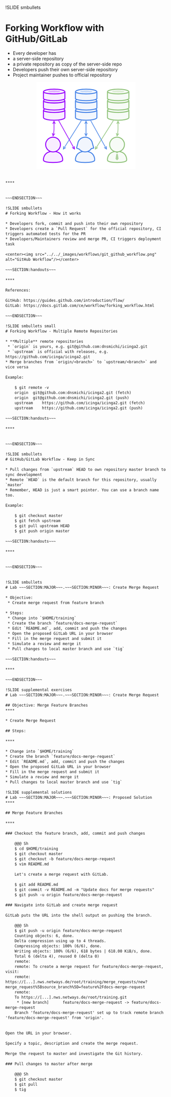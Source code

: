 !SLIDE smbullets
# Forking Workflow with GitHub/GitLab

* Every developer has
 * a server-side repository
 * a private repository as copy of the server-side repo
* Developers push their own server-side repository
* Project maintainer pushes to official repository

<center><img src="../../_images/workflows/git_forking_workflow_01.png" alt="Forking Workflow"/></center>

~~~SECTION:handouts~~~

****


~~~ENDSECTION~~~

!SLIDE smbullets
# Forking Workflow - How it works

* Developers fork, commit and push into their own repository
* Developers create a `Pull Request` for the official repository, CI triggers automated tests for the PR
* Developers/Maintainers review and merge PR, CI triggers deployment task

<center><img src="../../_images/workflows/git_github_workflow.png" alt="GitHub Workflow"/></center>

~~~SECTION:handouts~~~

****

References:

GitHub: https://guides.github.com/introduction/flow/
GitLab: https://docs.gitlab.com/ce/workflow/forking_workflow.html

~~~ENDSECTION~~~

!SLIDE smbullets small
# Forking Workflow - Multiple Remote Repositories

* **Multiple** remote repositories
 * `origin` is yours, e.g. git@github.com:dnsmichi/icinga2.git
 * `upstream` is official with releases, e.g. https://github.com/icinga/icinga2.git
* Merge branches from `origin/<branch>` to `upstream/<branch>` and vice versa

Example:

    $ git remote -v
    origin	git@github.com:dnsmichi/icinga2.git (fetch)
    origin	git@github.com:dnsmichi/icinga2.git (push)
    upstream	https://github.com/icinga/icinga2.git (fetch)
    upstream	https://github.com/icinga/icinga2.git (push)

~~~SECTION:handouts~~~

****


~~~ENDSECTION~~~

!SLIDE smbullets
# GitHub/GitLab Workflow - Keep in Sync

* Pull changes from `upstream` HEAD to own repository master branch to sync development
* Remote `HEAD` is the default branch for this repository, usually `master`
* Remember, HEAD is just a smart pointer. You can use a branch name too.

Example:

    $ git checkout master
    $ git fetch upstream
    $ git pull upstream HEAD
    $ git push origin master

~~~SECTION:handouts~~~

****


~~~ENDSECTION~~~


!SLIDE smbullets
# Lab ~~~SECTION:MAJOR~~~.~~~SECTION:MINOR~~~: Create Merge Request

* Objective:
 * Create merge request from feature branch

* Steps:
 * Change into `$HOME/training`
 * Create the branch `feature/docs-merge-request`
 * Edit `README.md`, add, commit and push the changes
 * Open the proposed GitLab URL in your browser
 * Fill in the merge request and submit it
 * Simulate a review and merge it
 * Pull changes to local master branch and use `tig`

~~~SECTION:handouts~~~

****

~~~ENDSECTION~~~

!SLIDE supplemental exercises
# Lab ~~~SECTION:MAJOR~~~.~~~SECTION:MINOR~~~: Create Merge Request

## Objective: Merge Feature Branches
****

* Create Merge Request

## Steps:

****

* Change into `$HOME/training`
* Create the branch `feature/docs-merge-request`
* Edit `README.md`, add, commit and push the changes
* Open the proposed GitLab URL in your browser
* Fill in the merge request and submit it
* Simulate a review and merge it
* Pull changes to local master branch and use `tig`

!SLIDE supplemental solutions
# Lab ~~~SECTION:MAJOR~~~.~~~SECTION:MINOR~~~: Proposed Solution
****

## Merge Feature Branches

****

### Checkout the feature branch, add, commit and push changes

    @@@ Sh
    $ cd $HOME/training
    $ git checkout master
    $ git checkout -b feature/docs-merge-request
    $ vim README.md

    Let's create a merge request with GitLab.

    $ git add README.md
    $ git commit -v README.md -m "Update docs for merge requests"
    $ git push -u origin feature/docs-merge-request

### Navigate into GitLab and create merge request

GitLab puts the URL into the shell output on pushing the branch.

    @@@ Sh
    $ git push -u origin feature/docs-merge-request
    Counting objects: 6, done.
    Delta compression using up to 4 threads.
    Compressing objects: 100% (6/6), done.
    Writing objects: 100% (6/6), 618 bytes | 618.00 KiB/s, done.
    Total 6 (delta 4), reused 0 (delta 0)
    remote:
    remote: To create a merge request for feature/docs-merge-request, visit:
    remote:   https://[...].nws.netways.de/root/training/merge_requests/new?merge_request%5Bsource_branch%5D=feature%2Fdocs-merge-request
    remote:
    To https://[...].nws.netways.de/root/training.git
     * [new branch]      feature/docs-merge-request -> feature/docs-merge-request
    Branch 'feature/docs-merge-request' set up to track remote branch 'feature/docs-merge-request' from 'origin'.


Open the URL in your browser.

Specify a topic, description and create the merge request.

Merge the request to master and investigate the Git history.

### Pull changes to master after merge

    @@@ Sh
    $ git checkout master
    $ git pull
    $ tig

